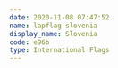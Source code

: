 ```yaml
---
date: 2020-11-08 07:47:52
name: lapflag-slovenia
display_name: Slovenia
code: e96b
type: International Flags
---
```


